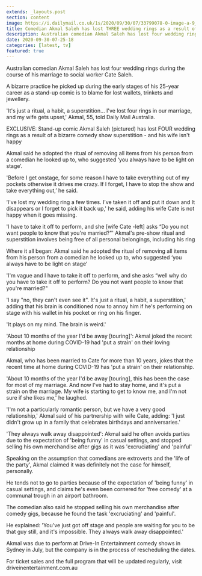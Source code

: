 ```yaml
---
extends: _layouts.post
section: content
image: https://i.dailymail.co.uk/1s/2020/09/30/07/33799078-0-image-a-9_1601446542319.jpg 
title: Comedian Akmal Saleh has lost THREE wedding rings as a result of a bizarre superstition 
description: Australian comedian Akmal Saleh has lost four wedding rings during the course of his marriage to social worker Cate Saleh. 
date: 2020-09-30-07-25-18 
categories: [latest, tv] 
featured: true 
--- 
```

Australian comedian Akmal Saleh has lost four wedding rings during the course of his marriage to social worker Cate Saleh.

A bizarre practice he picked up during the early stages of his 25-year career as a stand-up comic is to blame for lost wallets, trinkets and jewellery.

'It's just a ritual, a habit, a superstition… I've lost four rings in our marriage, and my wife gets upset,' Akmal, 55, told Daily Mail Australia.

EXCLUSIVE: Stand-up comic Akmal Saleh (pictured) has lost FOUR wedding rings as a result of a bizarre comedy show superstition - and his wife isn't happy

Akmal said he adopted the ritual of removing all items from his person from a comedian he looked up to, who suggested ‘you always have to be light on stage’.

'Before I get onstage, for some reason I have to take everything out of my pockets otherwise it drives me crazy. If I forget, I have to stop the show and take everything out,’ he said.

‘I've lost my wedding ring a few times. I’ve taken it off and put it down and It disappears or I forget to pick it back up,' he said, adding his wife Cate is not happy when it goes missing.

'I have to take it off to perform, and she [wife Cate -left] asks “Do you not want people to know that you're married?"' Akmal's pre-show ritual and superstition involves being free of all personal belongings, including his ring

Where it all began: Akmal said he adopted the ritual of removing all items from his person from a comedian he looked up to, who suggested ‘you always have to be light on stage’

'I'm vague and I have to take it off to perform, and she asks “well why do you have to take it off to perform? Do you not want people to know that you're married?"

'I say "no, they can't even see it". It's just a ritual, a habit, a superstition,' adding that his brain is conditioned now to annoy him if he's performing on stage with his wallet in his pocket or ring on his finger.

'It plays on my mind. The brain is weird.'  

'About 10 months of the year I'd be away [touring]': Akmal joked the recent months at home during COVID-19 had 'put a strain' on their loving relationship

Akmal, who has been married to Cate for more than 10 years, jokes that the recent time at home during COVID-19 has 'put a strain' on their relationship.

'About 10 months of the year I'd be away [touring], this has been the case for most of my marriage. And now I've had to stay home, and it's put a strain on the marriage. My wife is starting to get to know me, and I'm not sure if she likes me,' he laughed.

'I'm not a particularly romantic person, but we have a very good relationship,' Akmal said of his partnership with wife Cate, adding: 'I just didn't grow up in a family that celebrates birthdays and anniversaries.'

'They always walk away disappointed': Akmal said he often avoids parties due to the expectation of 'being funny' in casual settings, and stopped selling his own merchandise after gigs as it was 'excruciating' and 'painful'

Speaking on the assumption that comedians are extroverts and the 'life of the party', Akmal claimed it was definitely not the case for himself, personally. 

He tends not to go to parties because of the expectation of 'being funny' in casual settings, and claims he's even been cornered for 'free comedy' at a communal trough in an airport bathroom.

The comedian also said he stopped selling his own merchandise after comedy gigs, because he found the task 'excruciating' and 'painful'.

He explained: 'You've just got off stage and people are waiting for you to be that guy still, and it's impossible. They always walk away disappointed.'

Akmal was due to perform at Drive-In Entertainment comedy shows in Sydney in July, but the company is in the process of rescheduling the dates.

For ticket sales and the full program that will be updated regularly, visit driveinentertainment.com.au

